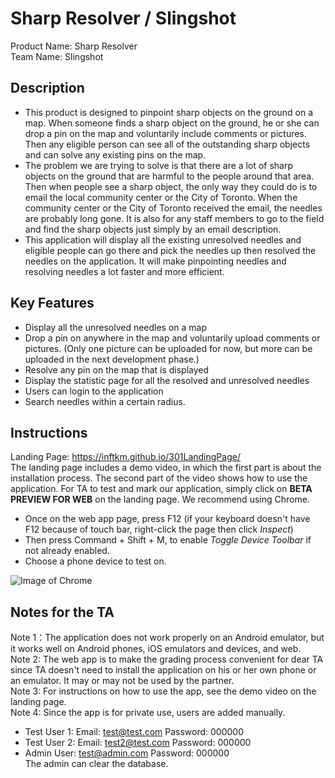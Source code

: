  # Sharp Resolver / Slingshot
Product Name: Sharp Resolver  
Team Name: Slingshot


## Description 
 * This product is designed to pinpoint sharp objects on the ground on a map. When someone finds a sharp object on the ground, he or she can drop a pin on the map and voluntarily include comments or pictures. Then any eligible person can see all of the outstanding sharp objects and can solve any existing pins on the map. 
 * The problem we are trying to solve is that there are a lot of sharp objects on the ground that are harmful to the people around that area. Then when people see a sharp object, the only way they could do is to email the local community center or the City of Toronto. When the community center or the City of Toronto received the email, the needles are probably long gone. It is also for any staff members to go to the field and find the sharp objects just simply by an email description. 
 * This application will display all the existing unresolved needles and eligible people can go there and pick the needles up then resolved the needles on the application. It will make pinpointing needles and resolving needles a lot faster and more efficient.

## Key Features
 * Display all the unresolved needles on a map
 * Drop a pin on anywhere in the map and voluntarily upload comments or pictures. (Only one picture can be uploaded for now, but more can be uploaded in the next development phase.)
 * Resolve any pin on the map that is displayed
 * Display the statistic page for all the resolved and unresolved needles
 * Users can login to the application
 * Search needles within a certain radius.
 

## Instructions

 Landing Page: https://inftkm.github.io/301LandingPage/   
 The landing page includes a demo video, in which the first part is about the installation process. The second part of the video shows how to use the application. 
 For TA to test and mark our application, simply click on **BETA PREVIEW FOR WEB** on the landing page. We recommend using Chrome.  
 * Once on the web app page, press F12 (if your keyboard doesn't have F12 because of touch bar, right-click the page then click *Inspect*)
 * Then press Command + Shift + M, to enable *Toggle Device Toolbar* if not already enabled.
 * Choose a phone device to test on. 

 ![Image of Chrome](https://dm2301files.storage.live.com/y4mnIQyq-UAIlRBRfUqr_7atLdev-ZC3RrYWGqywzZNqD7VNTglIpbVfIYShY_5okR9NZPAKnuM6RqbjS4eCnIwZBgIaJDQGqbwpiQETtaFftL6QHDHaS4fKq5Qjcz4cAymHZwS80gqrxAVWBwrlRVUZDJJIPHRBIO2wLI8zstttzRurbS-CraiWEN1_gVND9Chmpbctfo-ygfefRbeACAYCQ/Capture.PNG?psid=1&width=1073&height=668)
 ## Notes for the TA
 Note 1：The application does not work properly on an Android emulator, but it works well on Android phones, iOS emulators and devices, and web.   
 Note 2: The web app is to make the grading process convenient for dear TA since TA doesn't need to install the application on his or her own phone or an emulator. It may or may not be used by the partner.    
 Note 3: For instructions on how to use the app, see the demo video on the landing page.  
 Note 4: Since the app is for private use, users are added manually.  
 * Test User 1:   Email: test@test.com Password: 000000
 * Test User 2:   Email: test2@test.com Password: 000000
 * Admin User: test@admin.com Password: 000000  
 The admin can clear the database.
